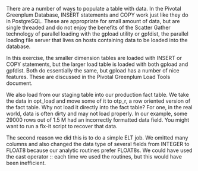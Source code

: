 There are a number of ways to populate a table with data.  In the Pivotal Greenplum Database, INSERT statements and COPY work just like they do in PostgreSQL.  These are appropriate for small amount of data, but are single threaded and do not enjoy the benefits of the Scatter Gather technology of parallel loading with the gpload utility or gpfdist, the parallel loading file server that lives on hosts containing data to be loaded into the database.

In this exercise, the smaller dimension tables are loaded with INSERT or COPY statements, but the larger load table is loaded with both gpload and gpfdist.  Both do essentially the same, but gpload has a number of nice features.  These are discussed in the Pivotal Greenplum Load Tools document.  

We also load from our staging table into our production fact table.  We take the data in opt_load and move some of it to otp_r, a row oriented version of the fact table.  Why not load it directly into the fact table?  For one, in the real world, data is often dirty and may not load properly. In our example, some 29000 rows out of 1.5 M had an incorrectly formatted data field.  You might want to run a fix-it script to recover that data.

The second reason we did this is to do a simple ELT job.  We omitted many columns and also changed the data type of several fields from INTEGER to FLOAT8 because our analytic routines prefer FLOAT8s.  We could have used the cast operator :: each time we used the routines, but this would have been inefficient.  
